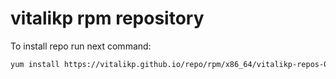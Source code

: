 vitalikp rpm repository
======
To install repo run next command:
```bash
yum install https://vitalikp.github.io/repo/rpm/x86_64/vitalikp-repos-0.4-1.noarch.rpm
```
